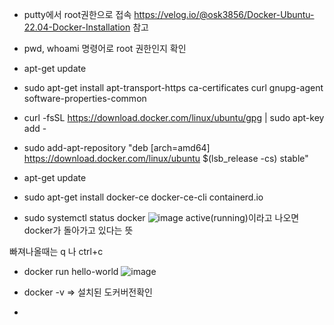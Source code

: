 - putty에서 root권한으로 접속
https://velog.io/@osk3856/Docker-Ubuntu-22.04-Docker-Installation
참고

- pwd, whoami 명령어로 root 권한인지 확인

- apt-get update

- sudo apt-get install apt-transport-https ca-certificates curl gnupg-agent software-properties-common

- curl -fsSL https://download.docker.com/linux/ubuntu/gpg | sudo apt-key add -

- sudo add-apt-repository "deb [arch=amd64] https://download.docker.com/linux/ubuntu $(lsb_release -cs) stable"

- apt-get update

- sudo apt-get install docker-ce docker-ce-cli containerd.io

- sudo systemctl status docker
![image](https://github.com/welcomeglory/Docker/assets/153584777/9eee13be-1331-42f9-a390-5cbce991f749)
active(running)이라고 나오면 docker가 돌아가고 있다는 뜻

빠져나올때는 q 나 ctrl+c

- docker run hello-world
![image](https://github.com/welcomeglory/Docker/assets/153584777/6479856c-9181-44a3-86d7-f911b6e288ca)

- docker -v => 설치된 도커버전확인
- 













